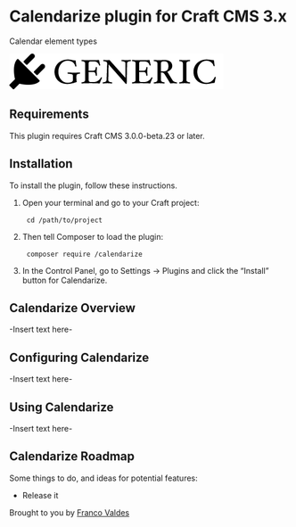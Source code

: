 # Calendarize plugin for Craft CMS 3.x

Calendar element types

![Screenshot](resources/img/plugin-logo.png)

## Requirements

This plugin requires Craft CMS 3.0.0-beta.23 or later.

## Installation

To install the plugin, follow these instructions.

1. Open your terminal and go to your Craft project:

        cd /path/to/project

2. Then tell Composer to load the plugin:

        composer require /calendarize

3. In the Control Panel, go to Settings → Plugins and click the “Install” button for Calendarize.

## Calendarize Overview

-Insert text here-

## Configuring Calendarize

-Insert text here-

## Using Calendarize

-Insert text here-

## Calendarize Roadmap

Some things to do, and ideas for potential features:

* Release it

Brought to you by [Franco Valdes](https://union.co)
